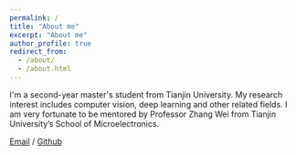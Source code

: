 ```yaml
---
permalink: /
title: "About me"
excerpt: "About me"
author_profile: true
redirect_from: 
  - /about/
  - /about.html
---
```


I'm a second-year master's student from Tianjin University. My research interest includes computer vision, deep learning and other related fields. I am very fortunate to be mentored by Professor Zhang Wei from Tianjin University’s School of Microelectronics.

[Email](1050084161@qq.com) / [Github](https://github.com/wen-rui)







